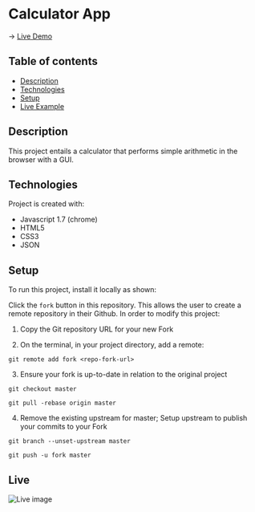# Calculator App
→ [Live Demo](https://rukhan4.github.io/calculator/index.html)

## Table of contents
* [Description](#description)
* [Technologies](#technologies)
* [Setup](#setup)
* [Live Example](#live)

## Description
This project entails a calculator that performs simple arithmetic in the browser with a GUI. 
	
## Technologies
Project is created with:
* Javascript 1.7 (chrome)
* HTML5
* CSS3  
* JSON
	
## Setup
To run this project, install it locally as shown:

Click the ``fork`` button in this repository. This allows the user to create a remote repository in their Github. In order to modify this project:

1) Copy the Git repository URL for your new Fork

2) On the terminal, in your project directory, add a remote:

``git remote add fork <repo-fork-url>``

3) Ensure your fork is up-to-date in relation to the original project

```git checkout master```

```git pull -rebase origin master```

4) Remove the existing upstream for master; Setup upstream to publish your commits to your Fork

```git branch --unset-upstream master```

```git push -u fork master```

## Live
![Live image](calc.PNG)

